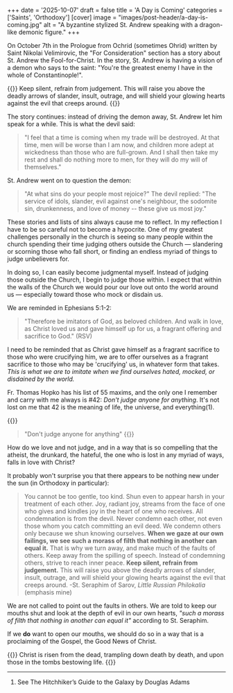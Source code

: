 +++
date = '2025-10-07'
draft = false
title = 'A Day is Coming'
categories = ['Saints', 'Orthodoxy']
[cover]
image = "images/post-header/a-day-is-coming.jpg"
alt = "A byzantine stylized St. Andrew speaking with a dragon-like demonic figure."
+++

On October 7th in the Prologue from Ochrid (sometimes Ohrid) written by Saint Nikolai Velimirovic, the "For Consideration" section has a story about St. Andrew the Fool-for-Christ. In the story, St. Andrew is having a vision of a demon who says to the saint: "You're the greatest enemy I have in the whole of Constantinople!". 

{{<hero-quote author="St. Seraphim of Sarov">}}
Keep silent, refrain from judgement. This will raise you above the deadly arrows of slander, insult, outrage, and will shield your glowing hearts against the evil that creeps around.
{{</hero-quote>}}

The story continues: instead of driving the demon away, St. Andrew let him speak for a while. This is what the devil said:

> "I feel that a time is coming when my trade will be destroyed. At that time, men will be worse than I am now, and children more adept at wickedness than those who are full-grown. And I shall then take my rest and shall do nothing more to men, for they will do my will of themselves."

St. Andrew went on to question the demon: 

> "At what sins do your people most rejoice?" The devil replied: "The service of idols, slander, evil against one's neighbour, the sodomite sin, drunkenness, and love of money -- these give us most joy."

These stories and lists of sins always cause me to reflect. In my reflection I have to be so careful not to become a hypocrite. One of my greatest challenges personally in the church is seeing so many people within the church spending their time judging others outside the Church — slandering or scorning those who fall short, or finding an endless myriad of things to judge unbelievers for.

In doing so, I can easily become judgmental myself. Instead of judging those outside the Church, I begin to judge those within. I expect that within the walls of the Church we would pour our love out onto the world around us — especially toward those who mock or disdain us.

We are reminded in Ephesians 5:1-2:

> "Therefore be imitators of God, as beloved children. And walk in love, as Christ loved us and gave himself up for us, a fragrant offering and sacrifice to God." (RSV)

I need to be reminded that as Christ gave himself as a fragrant sacrifice to those who were crucifying him, we are to offer ourselves as a fragrant sacrifice to those who may be 'crucifying' us, in whatever form that takes. _This is what we are to imitate when we find ourselves hated, mocked, or disdained by the world._

Fr. Thomas Hopko has his list of 55 maxims, and the only one I remember and carry with me always is #42: _Don't judge anyone for anything_. It's not lost on me that 42 is the meaning of life, the universe, and everything(1).

{{<hero-quote author="Fr. Thomas Hopko (Maxim 42)">}}
> "Don't judge anyone for anything"
{{</hero-quote>}}

How do we love and not judge, and in a way that is so compelling that the atheist, the drunkard, the hateful, the one who is lost in any myriad of ways, falls in love with Christ?

It probably won't surprise you that there appears to be nothing new under the sun (in Orthodoxy in particular): 

> You cannot be too gentle, too kind. Shun even to appear harsh in your treatment of each other. Joy, radiant joy, streams from the face of one who gives and kindles joy in the heart of one who receives. All condemnation is from the devil. Never condemn each other, not even those whom you catch committing an evil deed. We condemn others only because we shun knowing ourselves. **When we gaze at our own failings, we see such a morass of filth that nothing in another can equal it.** That is why we turn away, and make much of the faults of others. Keep away from the spilling of speech. Instead of condemning others, strive to reach inner peace. **Keep silent, refrain from judgement.** This will raise you above the deadly arrows of slander, insult, outrage, and will shield your glowing hearts against the evil that creeps around. -St. Seraphim of Sarov, _Little Russian Philokalia_ (emphasis mine)

We are not called to point out the faults in others. We are told to keep our mouths shut and look at the depth of evil in our own hearts, _"such a morass of filth that nothing in another can equal it"_ according to St. Seraphim.

If we **do** want to open our mouths, we should do so in a way that is a proclaiming of the Gospel, the Good News of Christ. 

{{<hero-quote author="The Paschal Troparion">}}
Christ is risen from the dead, trampling down death by death,
and upon those in the tombs bestowing life.
{{</hero-quote>}}



---

1. See The Hitchhiker’s Guide to the Galaxy by Douglas Adams